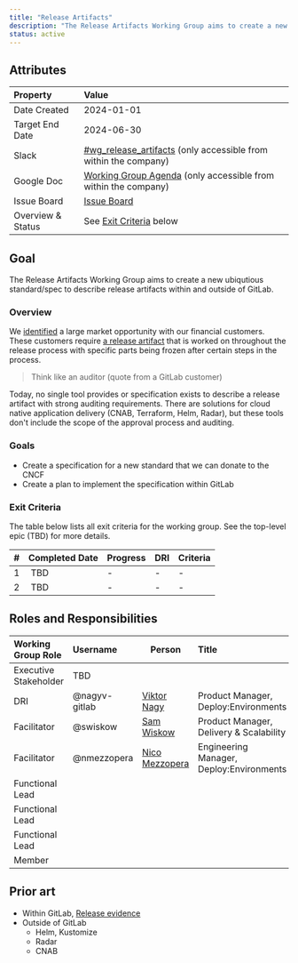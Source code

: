 ```yaml
---
title: "Release Artifacts"
description: "The Release Artifacts Working Group aims to create a new ubiqutious standard/spec to describe release artifacts within and outside of GitLab."
status: active
---
```


## Attributes

| Property        | Value                                                                                                                                             |
|:----------------|:--------------------------------------------------------------------------------------------------------------------------------------------------|
| Date Created    | 2024-01-01                                                                                                                                        |
| Target End Date | 2024-06-30                                                                                                                                               |
| Slack           | [#wg_release_artifacts]() (only accessible from within the company)                                         |
| Google Doc      | [Working Group Agenda]() (only accessible from within the company) |
| Issue Board     | [Issue Board]()                                                |
| Overview & Status | See [Exit Criteria](#exit-criteria) below |

## Goal

The Release Artifacts Working Group aims to create a new ubiqutious standard/spec to describe release artifacts within and outside of GitLab.

### Overview

We [identified](https://gitlab.com/gitlab-com/Product/-/issues/12815#note_1651889363) a large market opportunity with our financial customers. These customers require [a release artifact](https://about.gitlab.com/direction/delivery/glossary.html#release-artifact) that is worked on throughout the release process with specific parts being frozen after certain steps in the process.

> Think like an auditor (quote from a GitLab customer)

Today, no single tool provides or specification exists to describe a release artifact with strong auditing requirements. There are solutions for cloud native application delivery (CNAB, Terraform, Helm, Radar), but these tools don't include the scope of the approval process and auditing.

### Goals

- Create a specification for a new standard that we can donate to the CNCF
- Create a plan to implement the specification within GitLab

### Exit Criteria

The table below lists all exit criteria for the working group. See the top-level epic (TBD) for more details.

| # | Completed Date | Progress | DRI             | Criteria                                                                                                                                        |
|---|----------------|----------|-----------------|-------------------------------------------------------------------------------------------------------------------------------------------------|
| 1 | TBD | - | - | - |
| 2 | TBD | - | - | - |

## Roles and Responsibilities

| Working Group Role      | Username        | Person                                                                   | Title                                                           |
| :---------------------- | :-------------- | ------------------------------------------------------------------------ | :-------------------------------------------------------------- |
| Executive Stakeholder   | TBD     |        |                              |
| DRI             | @nagyv-gitlab  | [Viktor Nagy](/handbook/company/team/#nagyv-gitlab)   | Product Manager, Deploy:Environments                     |
| Facilitator             | @swiskow      | [Sam Wiskow](/handbook/company/team/#swiskow)        | Product Manager, Delivery & Scalability                  |
| Facilitator             | @nmezzopera     | [Nico Mezzopera](/handbook/company/team/#nmezzopera)        | Engineering Manager, Deploy:Environments                  |
| Functional Lead         |          |             |                  |
| Functional Lead         |          |             |                  |
| Functional Lead         |          |             |                  |
| Member         |          |             |                  |

## Prior art

- Within GitLab, [Release evidence](https://docs.gitlab.com/ee/user/project/releases/release_evidence.html)
- Outside of GitLab
  - Helm, Kustomize
  - Radar
  - CNAB

